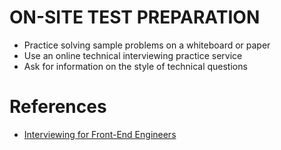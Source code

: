 
# ON-SITE TEST PREPARATION
* Practice solving sample problems on a whiteboard or paper
* Use an online technical interviewing practice service
* Ask for information on the style of technical questions

# References
* [Interviewing for Front-End Engineers](https://frontendmasters.com/courses/interviewing-frontend/preparing-interview-questions)